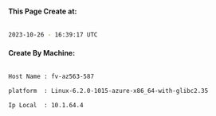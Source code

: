 
   
#### This Page Create at:

```bash

2023-10-26 - 16:39:17 UTC

```

#### Create By Machine:

```bash

Host Name : fv-az563-587

platform  : Linux-6.2.0-1015-azure-x86_64-with-glibc2.35

Ip Local  : 10.1.64.4

```

